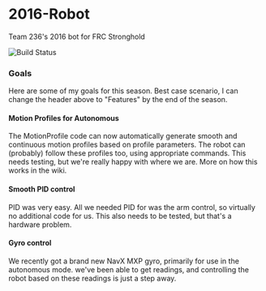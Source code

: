 # 2016-Robot
Team 236's 2016 bot for FRC Stronghold

![Build Status](http://dev.imjac.in/travis/Team236/2016-Robot)

### Goals
Here are some of my goals for this season. Best case scenario, I can change the header above to "Features" by the end of
the season.

#### Motion Profiles for Autonomous
The MotionProfile code can now automatically generate smooth and continuous motion profiles based on profile parameters.
The robot can (probably) follow these profiles too, using appropriate commands. This needs testing, but we're really
happy with where we are. More on how this works in the wiki.

#### Smooth PID control
PID was very easy. All we needed PID for was the arm control, so virtually no additional code for us. This also needs
to be tested, but that's a hardware problem.

#### Gyro control
We recently got a brand new NavX MXP gyro, primarily for use in the autonomous mode. we've been able to get readings,
and controlling the robot based on these readings is just a step away.
